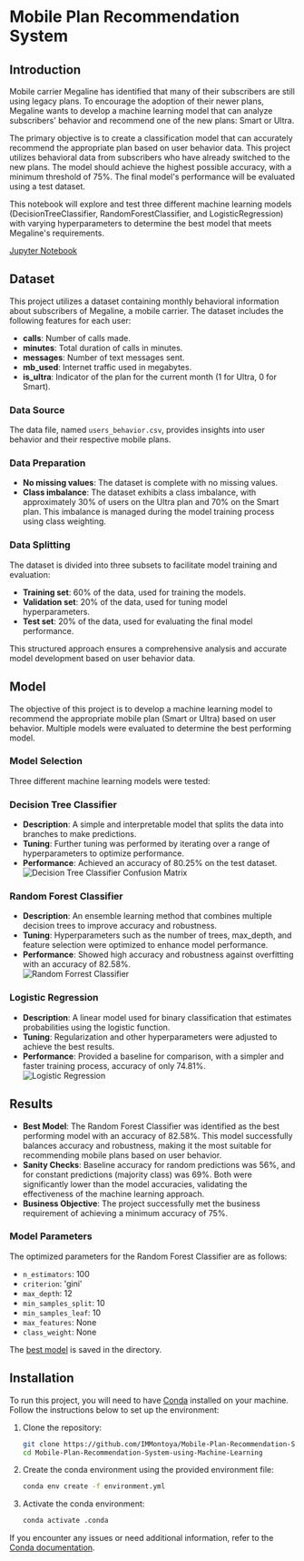 # Mobile Plan Recommendation System

## Introduction

Mobile carrier Megaline has identified that many of their subscribers are still using legacy plans. To encourage the adoption of their newer plans, Megaline wants to develop a machine learning model that can analyze subscribers' behavior and recommend one of the new plans: Smart or Ultra.

The primary objective is to create a classification model that can accurately recommend the appropriate plan based on user behavior data. This project utilizes behavioral data from subscribers who have already switched to the new plans. The model should achieve the highest possible accuracy, with a minimum threshold of 75%. The final model's performance will be evaluated using a test dataset.

This notebook will explore and test three different machine learning models (DecisionTreeClassifier, RandomForestClassifier, and LogisticRegression) with varying hyperparameters to determine the best model that meets Megaline's requirements.  

[Jupyter Notebook](EDA.ipynb)

## Dataset

This project utilizes a dataset containing monthly behavioral information about subscribers of Megaline, a mobile carrier. The dataset includes the following features for each user:

- **calls**: Number of calls made.
- **minutes**: Total duration of calls in minutes.
- **messages**: Number of text messages sent.
- **mb_used**: Internet traffic used in megabytes.
- **is_ultra**: Indicator of the plan for the current month (1 for Ultra, 0 for Smart).

### Data Source

The data file, named `users_behavior.csv`, provides insights into user behavior and their respective mobile plans.

### Data Preparation

- **No missing values**: The dataset is complete with no missing values.
- **Class imbalance**: The dataset exhibits a class imbalance, with approximately 30% of users on the Ultra plan and 70% on the Smart plan. This imbalance is managed during the model training process using class weighting.

### Data Splitting

The dataset is divided into three subsets to facilitate model training and evaluation:

- **Training set**: 60% of the data, used for training the models.
- **Validation set**: 20% of the data, used for tuning model hyperparameters.
- **Test set**: 20% of the data, used for evaluating the final model performance.

This structured approach ensures a comprehensive analysis and accurate model development based on user behavior data.

## Model

The objective of this project is to develop a machine learning model to recommend the appropriate mobile plan (Smart or Ultra) based on user behavior. Multiple models were evaluated to determine the best performing model.

### Model Selection

Three different machine learning models were tested:

### Decision Tree Classifier

- **Description**: A simple and interpretable model that splits the data into branches to make predictions.
- **Tuning**: Further tuning was performed by iterating over a range of hyperparameters to optimize performance.
- **Performance**: Achieved an accuracy of 80.25% on the test dataset.
![Decision Tree Classifier Confusion Matrix](/images/DecisionTreeClassifier_cm.png)

### Random Forest Classifier

- **Description**: An ensemble learning method that combines multiple decision trees to improve accuracy and robustness.
- **Tuning**: Hyperparameters such as the number of trees, max_depth, and feature selection were optimized to enhance model performance.
- **Performance**: Showed high accuracy and robustness against overfitting with an accuracy of 82.58%.  
![Random Forrest Classifier](/images/RandomForrestRegression.png)

### Logistic Regression

- **Description**: A linear model used for binary classification that estimates probabilities using the logistic function.
- **Tuning**: Regularization and other hyperparameters were adjusted to achieve the best results.
- **Performance**: Provided a baseline for comparison, with a simpler and faster training process, accuracy of only 74.81%.  
![Logistic Regression](/images/LogisticRegression.png)

## Results

- **Best Model**: The Random Forest Classifier was identified as the best performing model with an accuracy of 82.58%. This model successfully balances accuracy and robustness, making it the most suitable for recommending mobile plans based on user behavior.
- **Sanity Checks**: Baseline accuracy for random predictions was 56%, and for constant predictions (majority class) was 69%. Both were significantly lower than the model accuracies, validating the effectiveness of the machine learning approach.
- **Business Objective**: The project successfully met the business requirement of achieving a minimum accuracy of 75%.

### Model Parameters

The optimized parameters for the Random Forest Classifier are as follows:

- `n_estimators`: 100
- `criterion`: 'gini'
- `max_depth`: 12
- `min_samples_split`: 10
- `min_samples_leaf`: 10
- `max_features`: None
- `class_weight`: None

The [best model](BestModel.joblib) is saved in the directory.

## Installation

To run this project, you will need to have [Conda](https://docs.conda.io/projects/conda/en/latest/user-guide/install/index.html) installed on your machine. Follow the instructions below to set up the environment:

1. Clone the repository:

    ```bash
    git clone https://github.com/IMMontoya/Mobile-Plan-Recommendation-System-using-Machine-Learning.git
    cd Mobile-Plan-Recommendation-System-using-Machine-Learning
    ```

2. Create the conda environment using the provided environment file:

    ```bash
    conda env create -f environment.yml
    ```

3. Activate the conda environment:

    ```bash
    conda activate .conda
    ```

If you encounter any issues or need additional information, refer to the [Conda documentation](https://docs.conda.io/projects/conda/en/latest/user-guide/tasks/manage-environments.html#creating-an-environment-file-manually).
